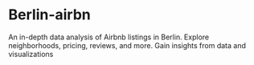 # Berlin-airbn
 An in-depth data analysis of Airbnb listings in Berlin. Explore neighborhoods, pricing, reviews, and more. Gain insights from data and visualizations
